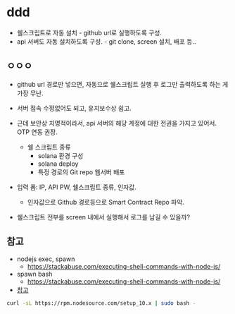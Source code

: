 # ddd
* 쉘스크립트로 자동 설치 - github url로 실행하도록 구성.
* api 서버도 자동 설치하도록 구성. - git clone, screen 설치, 배포 등..
## ㅇㅇㅇ
* github url 경로만 넣으면, 자동으로 쉘스크립트 실행 후 로그만 출력하도록 하는 게 가장 무난.
* 서버 접속 수정없어도 되고, 유지보수상 쉽고.
* 근데 보안상 치명적이라서, api 서버의 해당 계정에 대한 전권을 가지고 있어서. OTP 연동 권장.
  * 쉘 스크립트 종류
    * solana 환경 구성
    * solana deploy
    * 특정 경로의 Git repo 웹서버 배포
* 입력 폼: IP, API PW, 쉘스크립트 종류, 인자값.
  * 인자값으로 Github 경로등으로 Smart Contract Repo 파악.

* 쉘스크립트 전부를 screen 내에서 실행해서 로그를 남길 수 있을까?


## 참고
* nodejs exec, spawn
  * https://stackabuse.com/executing-shell-commands-with-node-js/
* spawn bash
  * https://stackabuse.com/executing-shell-commands-with-node-js/
* [참고](https://unix.stackexchange.com/questions/162133/run-script-in-a-screen)
```bash
curl -sL https://rpm.nodesource.com/setup_10.x | sudo bash -
```


